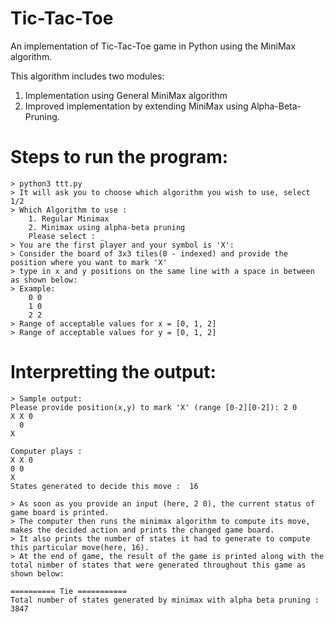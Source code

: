 # Tic-Tac-Toe
An implementation of Tic-Tac-Toe game in Python using the MiniMax algorithm.

This algorithm includes two modules:
1. Implementation using General MiniMax algorithm
2. Improved implementation by extending MiniMax using Alpha-Beta-Pruning.

# Steps to run the program:
	> python3 ttt.py
	> It will ask you to choose which algorithm you wish to use, select 1/2
	> Which Algorithm to use :
		1. Regular Minimax
		2. Minimax using alpha-beta pruning
		Please select : _
	> You are the first player and your symbol is 'X':
	> Consider the board of 3x3 tiles(0 - indexed) and provide the position where you want to mark 'X'
	> type in x and y positions on the same line with a space in between as shown below:
	> Example: 
		0 0 
		1 0
		2 2
	> Range of acceptable values for x = [0, 1, 2]
	> Range of acceptable values for y = [0, 1, 2]

# Interpretting the output:
	> Sample output:
	Please provide position(x,y) to mark 'X' (range [0-2][0-2]): 2 0
	X X 0 
	  0   
	X     

	Computer plays :
	X X 0 
	0 0   
	X     
	States generated to decide this move :  16

	> As soon as you provide an input (here, 2 0), the current status of game board is printed.
	> The computer then runs the minimax algorithm to compute its move, makes the decided action and prints the changed game board.
	> It also prints the number of states it had to generate to compute this particular move(here, 16). 
	> At the end of game, the result of the game is printed along with the total nimber of states that were generated throughout this game as shown below:
  
	========== Tie ===========
	Total number of states generated by minimax with alpha beta pruning :  3847






